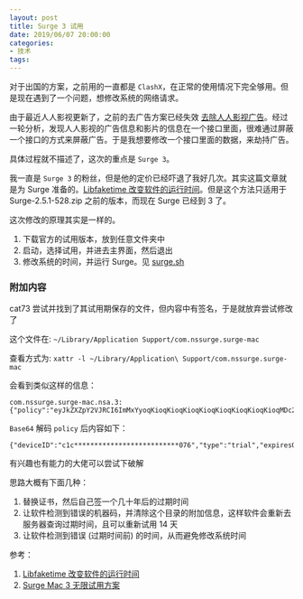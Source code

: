 ```yaml
---
layout: post
title: Surge 3 试用
date: 2019/06/07 20:00:00
categories:
- 技术
tags:
---
```


对于出国的方案，之前用的一直都是 `ClashX`，在正常的使用情况下完全够用。但是现在遇到了一个问题，想修改系统的网络请求。

由于最近人人影视更新了，之前的去广告方案已经失效 [去除人人影视广告](https://blog.naaln.com/2018/06/crack-yyets/)。经过一轮分析，发现人人影视的广告信息和影片的信息在一个接口里面，很难通过屏蔽一个接口的方式来屏蔽广告。于是我想要修改一个接口里面的数据，来劫持广告。

具体过程就不描述了，这次的重点是 `Surge 3`。

我一直是 `Surge 3` 的粉丝，但是他的定价已经吓退了我好几次。其实这篇文章就是为 Surge 准备的。[Libfaketime 改变软件的运行时间](https://blog.naaln.com/2019/04/change-software-time/)。但是这个方法只适用于 Surge-2.5.1-528.zip 之前的版本，而现在 Surge 已经到 3 了。

这次修改的原理其实是一样的。

1. 下载官方的试用版本，放到任意文件夹中
2. 启动，选择试用，并进去主界面，然后退出
3. 修改系统的时间，并运行 Surge。见 [surge.sh](https://gist.github.com/whyliam/a27bae053207dcb4c46bb5c9cf8ef274)

### 附加内容

cat73 尝试并找到了其试用期保存的文件，但内容中有签名，于是就放弃尝试修改了

这个文件在: `~/Library/Application Support/com.nssurge.surge-mac`

查看方式为: `xattr -l ~/Library/Application\ Support/com.nssurge.surge-mac`

会看到类似这样的信息：

```
com.nssurge.surge-mac.nsa.3: {"policy":"eyJkZXZpY2VJRCI6ImMxYyoqKioqKioqKioqKioqKioqKioqKioqKioqMDc2IiwidHlwZSI6InRyaWFsIiwiZXhwaXJlc09uRGF0ZSI6MTU2MDA4NjQ0MiwiaXNzdWVEYXRlIjoxNTU4ODg4ODg4fQ==","sign":"srtc*******************************************************************************************************************************************************************************************************************************************************************************************************************************************************TA=="}
```

`Base64` 解码 `policy` 后内容如下：

```
{"deviceID":"c1c**************************076","type":"trial","expiresOnDate":1560086442,"issueDate":1558888888}
```

有兴趣也有能力的大佬可以尝试下破解

思路大概有下面几种：

1. 替换证书，然后自己签一个几十年后的过期时间
2. 让软件检测到错误的机器码，并清除这个目录的附加信息，这样软件会重新去服务器查询过期时间，且可以重新试用 14 天
3. 让软件检测到错误 (过期时间前) 的时间，从而避免修改系统时间

参考：

1. [Libfaketime 改变软件的运行时间](https://blog.naaln.com/2019/04/change-software-time/)
2. [Surge Mac 3 无限试用方案](https://blog.cat73.org/20190528/2019052801.surge3-crack/)
